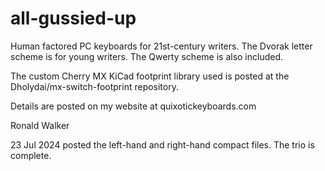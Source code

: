 # all-gussied-up
Human factored PC keyboards for 21st-century writers. The Dvorak letter scheme is for young writers. The Qwerty scheme is also included.

The custom Cherry MX KiCad footprint library used is posted at the Dholydai/mx-switch-footprint repository.

Details are posted on my website at quixotickeyboards.com

Ronald Walker

23 Jul 2024 posted the left-hand and right-hand compact files. The trio is complete.

